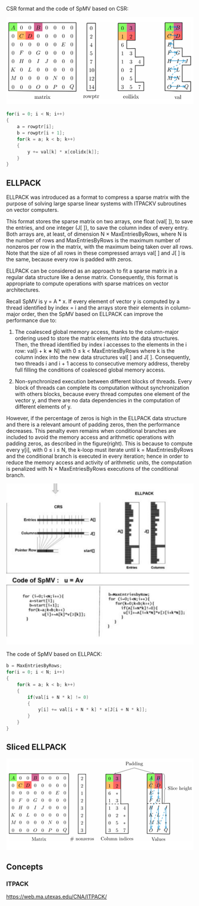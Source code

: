 CSR format and the code of SpMV based on CSR:

![Alt text](https://github.com/YYCHEN-299/Scientific-Computing-Individual-Research-Project/blob/main/docs/img/csr_format.png)

``` Java
for(i = 0; i < N; i++)
{
	a = rowptr[i];
	b = rowptr[i + 1];
	for(k = a; k < b; k++)
	{
		y += val[k] * x[colidx[k]];
	}
}
```

## ELLPACK
ELLPACK was introduced as a format to compress a sparse matrix with the purpose of solving large sparse linear systems with ITPACKV subroutines on vector computers.

This format stores the sparse matrix on two arrays, one float (val[ ]), to save the entries, and one integer (J[ ]), to save the column index of every entry. Both arrays are, at least, of dimension N × MaxEntriesByRows, where N is the number of rows and MaxEntriesByRows is the maximum number of nonzeros per row in the matrix, with the maximum being taken over all rows. Note that the size of all rows in these compressed arrays val[ ] and J[ ] is the same, because every row is padded with zeros.

ELLPACK can be considered as an approach to fit a sparse matrix in a regular data structure like a dense matrix. Consequently, this format is appropriate to compute operations with sparse matrices on vector architectures.

Recall SpMV is y = A * x. If every element of vector y is computed by a thread identified by index = i and the arrays store their elements in column-major order, then the SpMV based on ELLPACK can improve the performance due to:

1. The coalesced global memory access, thanks to the column-major ordering used to store the matrix elements into the data structures. Then, the thread identified by index i accesses to the elements in the i row: val[i + k ∗ N] with 0 ≤ k < MaxEntriesByRows where k is the column index into the new data structures val[ ] and J[ ]. Consequently, two threads i and i + 1 access to consecutive memory address, thereby full filling the conditions of coalesced global memory access.

2. Non-synchronized execution between different blocks of threads. Every block of threads can complete its computation without synchronization with others blocks, because every thread computes one element of the vector y, and there are no data dependencies in the computation of different elements of y.

However, if the percentage of zeros is high in the ELLPACK data structure and there is a relevant amount of padding zeros, then the performance decreases. This penalty even remains when conditional branches are included to avoid the memory access and arithmetic operations with padding zeros, as described in the figure(right). This is because to compute every y[i], with 0 ≤ i ≤ N, the k-loop must iterate until k = MaxEntriesByRows and the conditional branch is executed in every iteration; hence in order to reduce the memory access and activity of arithmetic units, the computation is penalized with N × MaxEntriesByRows executions of the conditional branch.

![Alt text](https://github.com/YYCHEN-299/Scientific-Computing-Individual-Research-Project/blob/main/docs/img/ELLPACK_SpMV_algo.png)

The code of SpMV based on ELLPACK:
``` Java
b = MaxEntriesByRows;
for(i = 0; i < N; i++)
{
	for(k = a; k < b; k++)
	{
		if(val[i + N * k] != 0)
		{
			y[i] += val[i + N * k] * x[J[i + N * k]];
		}
	}
}
```

## Sliced ELLPACK

![Alt text](https://github.com/YYCHEN-299/Scientific-Computing-Individual-Research-Project/blob/main/docs/img/Sliced-ELLPACK_format.png)

## Concepts
### ITPACK
https://web.ma.utexas.edu/CNA/ITPACK/
